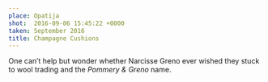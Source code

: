 ```yaml
---
place: Opatija
shot:  2016-09-06 15:45:22 +0000
taken: September 2016
title: Champagne Cushions
---
```


One can’t help but wonder whether Narcisse Greno ever wished they stuck to wool trading and the _Pommery & Greno_ name.
